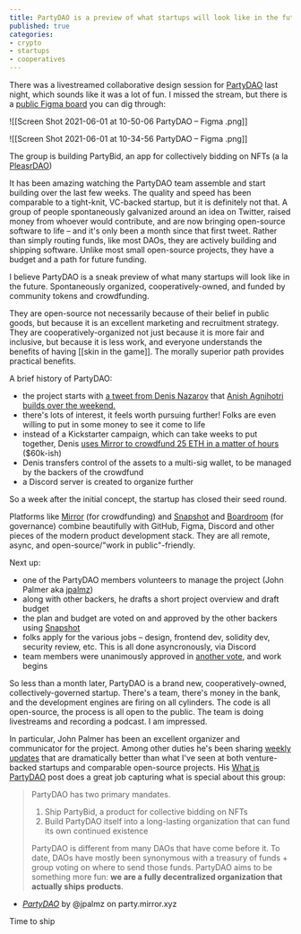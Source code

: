 ```yaml
---
title: PartyDAO is a preview of what startups will look like in the future
published: true
categories:
- crypto
- startups
- cooperatives
---
```


There was a livestreamed collaborative design session for [PartyDAO]() last night, which sounds like it was a lot of fun. I missed the stream, but there is a [public Figma board](https://www.figma.com/file/129WL3Stz1PKSMblzG0ton/PartyDAO?node-id=0%3A1) you can dig through:

![[Screen Shot 2021-06-01 at 10-50-06 PartyDAO – Figma .png]]

![[Screen Shot 2021-06-01 at 10-34-56 PartyDAO – Figma .png]]
 
The group is building PartyBid, an app for collectively bidding on NFTs (a la [PleasrDAO](https://twitter.com/pleasrdao))

It has been amazing watching the PartyDAO team assemble and start building over the last few weeks. The quality and speed has been comparable to a tight-knit, VC-backed startup, but it is definitely not that. A group of people spontaneously galvanized around an idea on Twitter, raised money from whoever would contribute, and are now bringing open-source software to life – and it's only been a month since that first tweet. Rather than simply routing funds, like most DAOs, they are actively building and shipping software. Unlike most small open-source projects, they have a budget and a path for future funding.

I believe PartyDAO is a sneak preview of what many startups will look like in the future. 
Spontaneously organized, cooperatively-owned, and funded by community tokens and crowdfunding. 

They are open-source not necessarily because of their belief in public goods, but because it is an excellent marketing and recruitment strategy. They are cooperatively-organized not just because it is more fair and inclusive, but because it is less work, and everyone understands the benefits of having [[skin in the game]]. The morally superior path provides practical benefits.

A brief history of PartyDAO:
- the project starts with [a tweet from Denis Nazarov](https://d.mirror.xyz/FLqkPA3iN4x-p97UhfhWwaCx8rBmVo-1yttY20oaob4) that [Anish Agnihotri builds over the weekend.](https://twitter.com/_anishagnihotri/status/1384372491053846531)
- there's lots of interest, it feels worth pursuing further! Folks are even willing to put in some money to see it come to life
- instead of a Kickstarter campaign, which can take weeks to put together, Denis [uses Mirror to crowdfund 25 ETH in a matter of hours](https://d.mirror.xyz/FLqkPA3iN4x-p97UhfhWwaCx8rBmVo-1yttY20oaob4) ($60k-ish)
- Denis transfers control of the assets to a multi-sig wallet, to be managed by the backers of the crowdfund
- a Discord server is created to organize further

So a week after the initial concept, the startup has closed their seed round.

Platforms like [Mirror](https://mirror.xyz) (for crowdfunding) and [Snapshot](https://snapshot.org) and [Boardroom](https://boardroom.info) (for governance) combine beautifully with GitHub, Figma, Discord and other pieces of the modern product development stack. They are all remote, async, and open-source/"work in public"-friendly.

Next up:

- one of the PartyDAO members volunteers to manage the project (John Palmer aka [jpalmz](https://twitter.com/john_c_palmer))
- along with other backers, he drafts a short project overview and draft budget
- the plan and budget are voted on and approved by the other backers using [Snapshot](https://snapshot.org/#/partydao.eth/proposal/QmbeYtJshFo2aoj59HfZe3DhdmVdksdv15fp8amQwSSswq) 
- folks apply for the various jobs – design, frontend dev, solidity dev, security review, etc. This is all done asyncronously, via Discord
- team members were unanimously approved in [another vote](https://snapshot.org/#/partydao.eth/proposal/QmWXXiPuonf4k8gGAU7NvBhe61gWJGFT4dZqemvYP5whBZ), and work begins

So less than a month later, PartyDAO is a brand new, cooperatively-owned, collectively-governed startup. There's a team, there's money in the bank, and the development engines are firing on all cylinders. The code is all open-source, the process is all open to the public. The team is doing livestreams and recording a podcast. I am impressed.

In particular, John Palmer has been an excellent organizer and communicator for the project. Among other duties he's been sharing [weekly updates](https://docs.google.com/document/d/1YcJGA-bLK7UfNEkethB2PTJWBzTfuW0hmNx2p1Uzf64/edit#) that are dramatically better than what I've seen at both venture-backed startups and comparable open-source projects. His [What is PartyDAO](https://party.mirror.xyz/xte55cT3ESlQRP62KYxupRbha7A1O6MMHhKMIzfmLyg) post does a great job capturing what is special about this group:

> PartyDAO has two primary mandates.
> 
> 1.  Ship PartyBid, a product for collective bidding on NFTs
> 2.  Build PartyDAO itself into a long-lasting organization that can fund its own continued existence
>
> PartyDAO is different from many DAOs that have come before it. To date, DAOs have mostly been synonymous with a treasury of funds + group voting on where to send those funds. PartyDAO aims to be something more fun: **we are a fully decentralized organization that actually ships products**.
- [_PartyDAO_](https://party.mirror.xyz/xte55cT3ESlQRP62KYxupRbha7A1O6MMHhKMIzfmLyg) by @jpalmz on party.mirror.xyz

Time to ship

